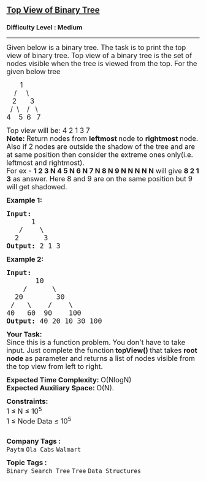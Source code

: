 <h2><a href="https://practice.geeksforgeeks.org/problems/top-view-of-binary-tree/1?page=1&status[]=unsolved&sortBy=submissions">Top View of Binary Tree</a></h2><h3>Difficulty Level : Medium</h3><hr><div class="problems_problem_content__Xm_eO"><p><span style="font-size:18px">Given below is a binary tree. The task is to print the top view of binary tree. Top view of a binary tree is the set of nodes visible when the tree is viewed from the top. For the given below tree</span></p>

<p><span style="font-size:18px">&nbsp;&nbsp;&nbsp;&nbsp;&nbsp;&nbsp; 1<br>
&nbsp;&nbsp;&nbsp; /&nbsp;&nbsp;&nbsp;&nbsp; \<br>
&nbsp;&nbsp; 2&nbsp;&nbsp;&nbsp;&nbsp;&nbsp;&nbsp; 3<br>
&nbsp; /&nbsp; \&nbsp;&nbsp;&nbsp; /&nbsp;&nbsp; \<br>
4&nbsp;&nbsp;&nbsp; 5&nbsp; 6&nbsp;&nbsp; 7</span></p>

<p><span style="font-size:18px">Top view will be: 4 2 1 3 7<br>
<strong>Note: </strong>Return nodes from <strong>leftmost </strong>node to <strong>rightmost </strong>node. Also if 2 nodes are outside the shadow of the tree and are at same position then consider the extreme ones only(i.e. leftmost and rightmost).&nbsp;<br>
For ex -&nbsp;<strong>1 2 3 N 4 5 N 6 N 7 N 8 N 9 N N N N N</strong> will give&nbsp;<strong>8 2 1 3</strong> as answer. Here 8 and 9 are on the same position but 9 will get shadowed.</span></p>

<p><span style="font-size:18px"><strong>Example 1:</strong></span></p>

<pre><span style="font-size:18px"><strong>Input:
</strong>&nbsp;     1
  &nbsp;/&nbsp;&nbsp;&nbsp; \
  2&nbsp;&nbsp;&nbsp;&nbsp;&nbsp; 3
<strong>Output: </strong>2 1 3<strong>
</strong></span></pre>

<p><span style="font-size:18px"><strong>Example 2:</strong></span></p>

<pre><span style="font-size:18px"><strong>Input:
</strong>&nbsp;      10
 &nbsp;&nbsp; /&nbsp;&nbsp;&nbsp;&nbsp;&nbsp; \
  20&nbsp; &nbsp;&nbsp;&nbsp; &nbsp; 30
 /&nbsp;&nbsp; \&nbsp;&nbsp;&nbsp;&nbsp;/&nbsp; &nbsp;&nbsp;\
40&nbsp;&nbsp; 60  90&nbsp; &nbsp;&nbsp;100
<strong>Output: </strong>40 20 10 30 100
</span></pre>

<p><strong><span style="font-size:18px">Your Task:</span></strong><br>
<span style="font-size:18px">Since this is a function problem. You don't have to take input. Just complete the function<strong>&nbsp;topView() </strong>that takes <strong>root node </strong>as parameter and returns a list of nodes visible from the top view from left to right.</span></p>

<p><span style="font-size:18px"><strong>Expected Time Complexity:&nbsp;</strong>O(NlogN)<br>
<strong>Expected Auxiliary Space:&nbsp;</strong>O(N).</span></p>

<p><span style="font-size:18px"><strong>Constraints:</strong><br>
1 ≤&nbsp;N ≤&nbsp;10<sup>5</sup><br>
1 ≤ Node Data ≤&nbsp;10<sup>5</sup></span><br>
&nbsp;</p>
</div><p><span style=font-size:18px><strong>Company Tags : </strong><br><code>Paytm</code>&nbsp;<code>Ola Cabs</code>&nbsp;<code>Walmart</code>&nbsp;<br><p><span style=font-size:18px><strong>Topic Tags : </strong><br><code>Binary Search Tree</code>&nbsp;<code>Tree</code>&nbsp;<code>Data Structures</code>&nbsp;